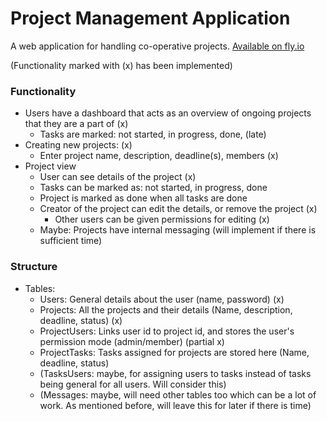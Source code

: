 # Project Management Application

A web application for handling co-operative projects.
[Available on fly.io](tsoha-project-management-app.fly.dev)

(Functionality marked with (x) has been implemented)

### Functionality

- Users have a dashboard that acts as an overview of ongoing projects that they are a part of (x)
  - Tasks are marked: not started, in progress, done, (late)
- Creating new projects: (x)
  - Enter project name, description, deadline(s), members (x)
- Project view
  - User can see details of the project (x)
  - Tasks can be marked as: not started, in progress, done
  - Project is marked as done when all tasks are done
  - Creator of the project can edit the details, or remove the project (x)
    - Other users can be given permissions for editing (x)
  - Maybe: Projects have internal messaging (will implement if there is sufficient time)

### Structure

- Tables:
  - Users: General details about the user (name, password) (x)
  - Projects: All the projects and their details (Name, description, deadline, status) (x)
  - ProjectUsers: Links user id to project id, and stores the user's permission mode (admin/member) (partial x)
  - ProjectTasks: Tasks assigned for projects are stored here (Name, deadline, status)
  - (TasksUsers: maybe, for assigning users to tasks instead of tasks being general for all users. Will consider this)
  - (Messages: maybe, will need other tables too which can be a lot of work. As mentioned before, will leave this for later if there is time)
